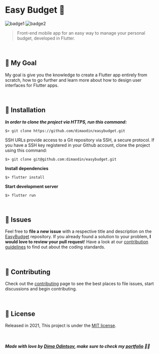 # Easy Budget 💸

![badge1](https://img.shields.io/badge/dart-%230175C2.svg?style=for-the-badge&logo=dart&logoColor=white) ![badge2](https://img.shields.io/badge/Flutter-%2302569B.svg?style=for-the-badge&logo=Flutter&logoColor=white)
> Front-end mobile app for an easy way to manage your personal budget, developed in Flutter.

<br>

## 🥅 My Goal

My goal is give you the knowledge to create a Flutter app entirely from scratch, how to go further and learn more about how to design user interfaces for Flutter apps.

<br>

## :construction_worker: Installation

***In order to clone the project via HTTPS, run this command:***

```
$> git clone https://github.com/dimaodin/easybudget.git
```

SSH URLs provide access to a Git repository via SSH, a secure protocol. If you have a SSH key registered in your Github account, clone the project using this command:

```
$> git clone git@github.com:dimaodin/easybudget.git
```

**Install dependencies**

```
$> flutter install
```

**Start development server**

```
$> flutter run
```

<br>

## :bug: Issues

Feel free to **file a new issue** with a respective title and description on the [EasyBudget](https://github.com/dimaodin/EasyBudget/issues) repository. If you already found a solution to your problem, **I would love to review your pull request**! Have a look at our [contribution guidelines](https://github.com/dimaodin/EasyBudget/blob/main/CONTRIBUTING.md) to find out about the coding standards.

<br>

## :tada: Contributing

Check out the [contributing](https://github.com/dimaodin/EasyBudget/blob/main/CONTRIBUTING.md) page to see the best places to file issues, start discussions and begin contributing.

<br>

## :closed_book: License

Released in 2021,
This project is under the [MIT license](https://github.com/dimaodin/EasyBudget/blob/main/LICENSE).

<br>


##### Made with love by [Dima Odintsov](https://github.com/DimaOdin), make sure to check my [portfolio](https://dimaodin.com/) 💜🚀
